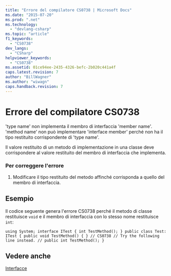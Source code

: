 ```yaml
---
title: "Errore del compilatore CS0738 | Microsoft Docs"
ms.date: "2015-07-20"
ms.prod: ".net"
ms.technology: 
  - "devlang-csharp"
ms.topic: "article"
f1_keywords: 
  - "CS0738"
dev_langs: 
  - "CSharp"
helpviewer_keywords: 
  - "CS0738"
ms.assetid: 01ce94ee-2435-4326-befc-2b020c441a4f
caps.latest.revision: 7
author: "BillWagner"
ms.author: "wiwagn"
caps.handback.revision: 7
---
```

# Errore del compilatore CS0738
'type name' non implementa il membro di interfaccia 'member name'. 'method name' non può implementare 'interface member' perché non ha il tipo restituito corrispondente di 'type name'.  
  
 Il valore restituito di un metodo di implementazione in una classe deve corrispondere al valore restituito del membro di interfaccia che implementa.  
  
### Per correggere l'errore  
  
1.  Modificare il tipo restituito del metodo affinché corrisponda a quello del membro di interfaccia.  
  
## Esempio  
 Il codice seguente genera l'errore CS0738 perché il metodo di classe restituisce `void` e il membro di interfaccia con lo stesso nome restituisce `int`:  
  
```  
using System; interface ITest { int TestMethod(); } public class Test: ITest { public void TestMethod() { } // CS0738 // Try the following line instead. // public int TestMethod(); }  
```  
  
## Vedere anche  
 [Interfacce](../../csharp/programming-guide/interfaces/index.md)